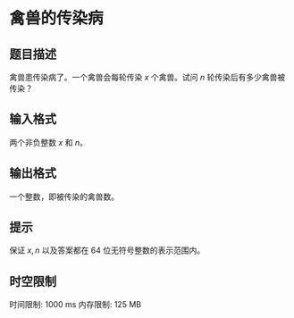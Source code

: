 # 禽兽的传染病

## 题目描述

禽兽患传染病了。一个禽兽会每轮传染 $x$ 个禽兽。试问 $n$ 轮传染后有多少禽兽被传染？


## 输入格式

两个非负整数 $x$ 和 $n$。

## 输出格式

一个整数，即被传染的禽兽数。


## 提示

保证 $x,n$ 以及答案都在 $64$ 位无符号整数的表示范围内。

## 时空限制

时间限制: 1000 ms
内存限制: 125 MB
